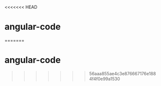 <<<<<<< HEAD
# angular-code
=======
# angular-code
>>>>>>> 56aaa855ae4c3e876667176e1884f4f0e99a1530
